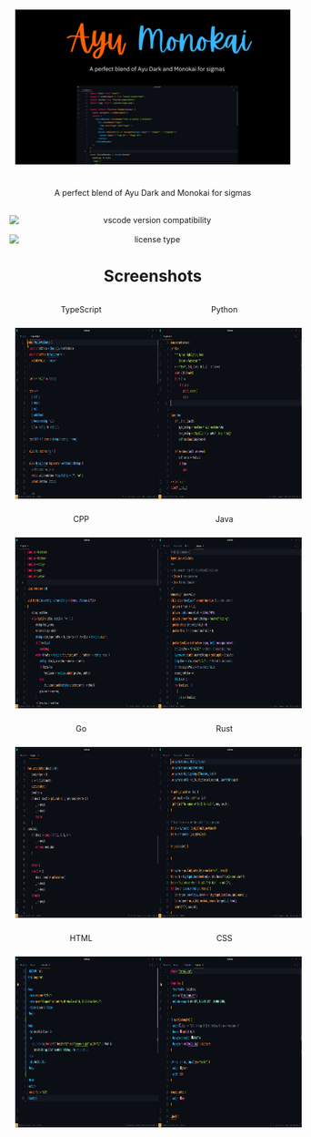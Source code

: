 <div align="center" style="display:flex;flex-direction:column;">
    <img src="banner.png" style="padding:10px" />
    <br/>
    <p>A perfect blend of Ayu Dark and Monokai for sigmas</p>
    <br/>
    <img src="https://img.shields.io/badge/vscode-v1.27+-373277.svg?style=for-the-badge" alt="vscode version compatibility"/>
    <br/>
    <img src="https://img.shields.io/badge/license-MIT-373277.svg?style=for-the-badge" alt="license type"/>
</div>


<h1 align="center">Screenshots</h1>

<div align="center" style="text-align: center;display:flex;">
    <div style="flex-direction: column;">
        <p>TypeScript</p>
        <img src="image/ts.png" style="height:300px;padding:10px" />
    </div>
    <div style="flex-direction: column;">
        <p>Python</p>
        <img src="image/python.png" style="height:300px;padding:10px" />
    </div>
</div>

<div align="center" style="text-align: center;display:flex;">
    <div style="flex-direction: column;">
        <p>CPP</p>
        <img src="image/cpp.png" style="height:300px;padding:10px" />
    </div>
    <div style="flex-direction: column;">
        <p>Java</p>
        <img src="image/java.png" style="height:300px;padding:10px" />
    </div>
</div>

<div align="center" style="text-align: center;display:flex;">
    <div style="flex-direction: column;">
        <p>Go</p>
        <img src="image/go.png" style="height:300px;padding:10px" />
    </div>
    <div style="flex-direction: column;">
        <p>Rust</p>
        <img src="image/rust.png" style="height:300px;padding:10px" />
    </div>
</div>

<div align="center" style="text-align: center;display:flex;">
    <div style="flex-direction: column;">
        <p>HTML</p>
        <img src="image/html.png" style="height:300px;padding:10px" />
    </div>
    <div style="flex-direction: column;">
        <p>CSS</p>
        <img src="image/css.png" style="height:300px;padding:10px" />
    </div>
</div>
